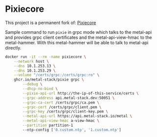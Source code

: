 # Pixiecore

This project is a permanent fork of: [Pixiecore](https://github.com/danderson/netboot/tree/master/pixiecore)

Sample command to run `pixie` in grpc mode which talks to the metal-api and provides grpc client certificates and the metal-api-view-hmac to the metal-hammer.
With this metal-hammer will be able to talk to metal-api directly.

```bash
docker run -it --rm -name pixiecore \
    --network host \
    --dns 10.1.253.13 \
    --dns 10.1.253.29 \
    --volume "/certs/grpc:/certs/grpc:ro" \
    ghcr.io/metal-stack/pixie grpc \
        --debug \
        --dhcp-no-bind \
        --pixie-api-url http://the-ip-of-this-service/certs \
        --grpc-address api.metal-stack.dev:50051 \
        --grpc-ca-cert /certs/grpc/ca.pem \
        --grpc-cert /certs/grpc/client.pem \
        --grpc-key /certs/grpc/client-key.pem \
        --metal-api-url https://api.metal-stack.io/metal \
        --metal-api-view-hmac a-view-hmac \
        --partition partition-1
        --ntp-config ['0.custom.ntp', '1.custom.ntp']
```

